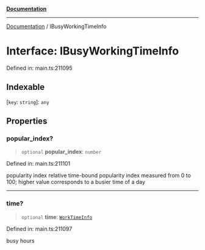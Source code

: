 [**Documentation**](../README.md)

***

[Documentation](../README.md) / IBusyWorkingTimeInfo

# Interface: IBusyWorkingTimeInfo

Defined in: main.ts:211095

## Indexable

\[`key`: `string`\]: `any`

## Properties

### popular\_index?

> `optional` **popular\_index**: `number`

Defined in: main.ts:211101

popularity index
relative time-bound popularity index measured from 0 to 100;
higher value corresponds to a busier time of a day

***

### time?

> `optional` **time**: [`WorkTimeInfo`](../classes/WorkTimeInfo.md)

Defined in: main.ts:211097

busy hours
